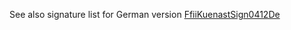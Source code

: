See also signature list for German version
[FfiiKuenastSign0412De](FfiiKuenastSign0412De "wikilink")
